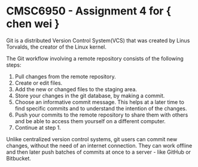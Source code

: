 # CMSC6950 - Assignment 4 for { chen wei }

Git is a distributed Version Control System(VCS) that was created by
Linus Torvalds, the creator of the Linux kernel.

The Git workflow involving a remote repository consists of the following steps:


1. Pull changes from the remote repository.
2. Create or edit files.
3. Add the new or changed files to the staging area.
4. Store your changes in the git database, by making a commit.
5. Choose an informative commit message. This helps at a later time to find 
   specific commits and to understand the intention of the changes.
6. Push your commits to the remote repository to share them with others
   and be able to access them yourself on a different computer.
7. Continue at step 1.


Unlike centralized version control systems, git users can commit new changes, 
without the need of an internet connection. They can work offline and then later
push batches of commits at once to a server - like GitHub or Bitbucket.

